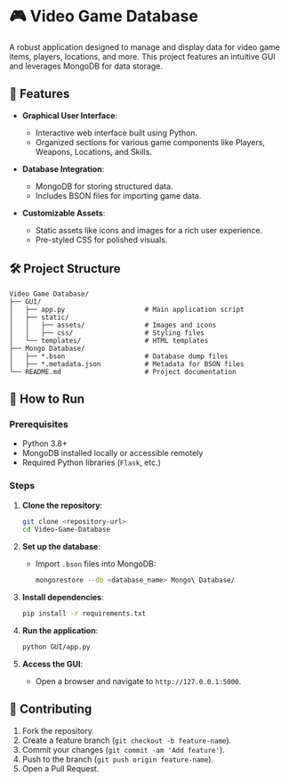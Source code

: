 # 🎮 Video Game Database

A robust application designed to manage and display data for video game items, players, locations, and more. This project features an intuitive GUI and leverages MongoDB for data storage.

## 📑 Features

- **Graphical User Interface**:
  - Interactive web interface built using Python.
  - Organized sections for various game components like Players, Weapons, Locations, and Skills.
  
- **Database Integration**:
  - MongoDB for storing structured data.
  - Includes BSON files for importing game data.

- **Customizable Assets**:
  - Static assets like icons and images for a rich user experience.
  - Pre-styled CSS for polished visuals.

## 🛠️ Project Structure

```
Video Game Database/
├── GUI/
│   ├── app.py                    # Main application script
│   ├── static/
│   │   ├── assets/               # Images and icons
│   │   ├── css/                  # Styling files
│   └── templates/                # HTML templates
├── Mongo Database/
│   ├── *.bson                    # Database dump files
│   ├── *.metadata.json           # Metadata for BSON files
└── README.md                     # Project documentation
```

## 🚀 How to Run

### Prerequisites
- Python 3.8+
- MongoDB installed locally or accessible remotely
- Required Python libraries (`Flask`, etc.)

### Steps
1. **Clone the repository**:
   ```bash
   git clone <repository-url>
   cd Video-Game-Database
   ```

2. **Set up the database**:
   - Import `.bson` files into MongoDB:
     ```bash
     mongorestore --db <database_name> Mongo\ Database/
     ```

3. **Install dependencies**:
   ```bash
   pip install -r requirements.txt
   ```

4. **Run the application**:
   ```bash
   python GUI/app.py
   ```

5. **Access the GUI**:
   - Open a browser and navigate to `http://127.0.0.1:5000`.

## 🤝 Contributing

1. Fork the repository.
2. Create a feature branch (`git checkout -b feature-name`).
3. Commit your changes (`git commit -am 'Add feature'`).
4. Push to the branch (`git push origin feature-name`).
5. Open a Pull Request.
